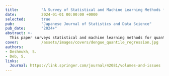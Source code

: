 ```yaml
---
title:          "A Survey of Statistical and Machine Learning Methods for Quantile Regression in Time Series"
date:           2024-01-01 00:00:00 +0000
selected:       true
pub:            "Japanese Journal of Statistics and Data Science"
pub_date:       "2024+"
abstract: >-
  This paper surveys statistical and machine learning methods for quantile regression in time series, focusing on their suitability for predicting dengue outbreaks.
cover:          /assets/images/covers/dengue_quantile_regression.jpg
authors:
- Deshmukh, S.
- Deb, S.
links:
  Journal: https://link.springer.com/journal/42081/volumes-and-issues
---
```


